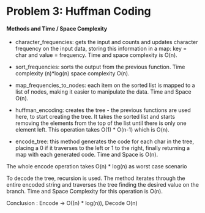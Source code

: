 # Problem 3: Huffman Coding
#### Methods and Time / Space Complexity

  - character_frequencies: gets the input and counts and updates character frequency on the input data, storing this information in a map: key = char and value = frequency. Time and space complexity is O(n).

  - sort_frequencies: sorts the output from the previous function. Time complexity (n)*log(n) space complexity O(n).

  - map_frequencies_to_nodes: each item on the sorted list is mapped to a list of nodes, making it easier to manipulate the data. Time and Space O(n).

  - huffman_encoding: creates the tree - the previous functions are used here, to start creating the tree. It takes the sorted list and starts removing the elements from the top of the list until there is only one element left. This operation takes O(1) * O(n-1) which is O(n).

  - encode_tree: this method generates the code for each char in the tree, placing a 0 if it traverses to the left or 1 to the right, finally returning a map with each generated code. Time and Space is O(n).

 The whole encode operation takes O(n) * log(n) as worst case scenario

 To decode the tree, recursion is used. The method iterates through the entire encoded string and traverses the tree finding the desired value on the branch. Time and Space Complexity for this operation is O(n).

Conclusion : Encode -> O((n) * log(n)),  Decode O(n)
